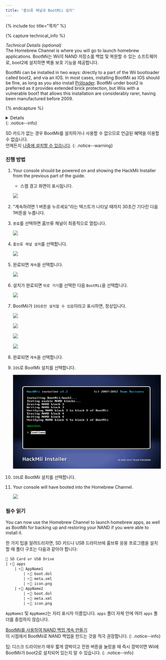```yaml
---
title: "홈브류 채널과 BootMii 설치"
---
```


{% include toc title="목차" %}

{% capture technical_info %}
<summary><em>Technical Details (optional)</em></summary>
The Homebrew Channel is where you will go to launch homebrew applications. BootMii는 Wii의 NAND 저장소를 백업 및 복원할 수 있는 소프트웨어로, boot2에 설치하면 벽돌 보호 기능을 제공합니다.

BootMii can be installed in two ways: directly to a part of the Wii bootloader called boot2, and via an IOS. In most cases, installing BootMii as IOS should be fine, as long as you also install [Priiloader](priiloader). BootMii under boot2 is preferred as it provides extended brick protection, but Wiis with a vulnerable boot1 that allows this installation are considerably rarer, having been manufactured before 2009.

{% endcapture %}
<details>{{ technical_info | markdownify }}</details>
{: .notice--info}

SD 카드가 없는 경우 BootMii를 설치하거나 사용할 수 없으므로 언급된 혜택을 이용할 수 없습니다. <br> 언제든지 [나중에 설치할 수 있습니다](hackmii).
{: .notice--warning}

### 진행 방법

1. Your console should be powered on and showing the HackMii Installer from the previous part of the guide.
    + 스캠 경고 화면이 표시됩니다.

    ![](/images/hackmii/scam.png)

1. "계속하려면 1 버튼을 누르세요"라는 텍스트가 나타날 때까지 30초간 기다린 다음 1버튼을 누릅니다.
1. `종료`를 선택하면 홈브류 채널이 최종적으로 열립니다.

    ![](/images/hackmii/test_results.png)

1. `홈브류 채널 설치`를 선택합니다.

    ![](/images/hackmii/hbc_install.png)

1. 완료되면 `계속`을 선택합니다.

    ![](/images/hackmii/hbc_install_ok.png)

1. 설치가 완료되면 `뒤로 가기`를 선택한 다음 `BootMii`을 선택합니다.

    ![](/images/hackmii/bootmii_install.png)

1. BootMii가 `IOS로만 설치할 수 있음`이라고 표시하면, 정상입니다.

    ![](/images/hackmii/bootmii_install1.png)

    ![](/images/hackmii/bootmii_install2.png)

    ![](/images/hackmii/bootmii_install3.png)

    ![](/images/hackmii/bootmii_install_ok.png)

1. 완료되면 `계속`을 선택합니다.
1. `IOS`로 BootMii 설치를 선택합니다.

    ![](/images/hackmii/bootmii_install4.png)

1. `IOS`로 BootMii 설치를 선택합니다.
1. Your console will have booted into the Homebrew Channel.

    ![](/images/hbc/blank.png)

### 필수 읽기

You can now use the Homebrew Channel to launch homebrew apps, as well as BootMii for backing up and restoring your NAND if you were able to install it.

한 가지 팁을 알려드리자면, SD 카드나 USB 드라이브에 홈브류 응용 프로그램을 설치할 때 폴더 구조는 다음과 같아야 합니다:

```
💾 SD Card or USB Drive
| ╸📁 apps
    | ╸📁 AppName1
        | ╸📄 boot.dol
        | ╸📄 meta.xml
        | ╸📄 icon.png
    | ╸📁 AppName2
        | ╸📄 boot.dol
        | ╸📄 meta.xml
        | ╸📄 icon.png
```

`AppName1` 및 `AppName2`는 자리 표시자 이름입니다. `apps` 폴더 자체 안에 여러 `apps` 폴더를 중첩하지 않습니다.

[BootMii를 사용하여 NAND 백업 계속 만들기](bootmii)<br> 이 시점에서 BootMii로 NAND 백업을 만드는 것을 적극 권장합니다.
{: .notice--info}

팁: 디스크 드라이브가 매우 짧게 깜박이고 전원 버튼을 눌렀을 때 즉시 깜박이면 Wii에 BootMii가 boot2로 설치되어 있는지 알 수 있습니다.
{: .notice--info}
